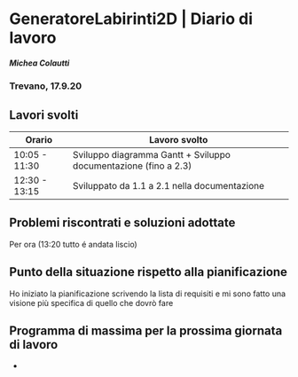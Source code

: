 

# GeneratoreLabirinti2D | Diario di lavoro
##### Michea Colautti
### Trevano, 17.9.20
## Lavori svolti


|Orario        |Lavoro svolto                                                  |
|--------------|---------------------------------------------------------------|
|10:05 - 11:30 |Sviluppo diagramma Gantt + Sviluppo documentazione (fino a 2.3)| 
|12:30 - 13:15 |Sviluppato da 1.1 a 2.1 nella documentazione                   |


##  Problemi riscontrati e soluzioni adottate
Per ora (13:20 tutto é andata liscio)

##  Punto della situazione rispetto alla pianificazione
Ho iniziato la pianificazione scrivendo la lista di requisiti e mi sono fatto
una visione più specifica di quello che dovrò fare

## Programma di massima per la prossima giornata di lavoro

-